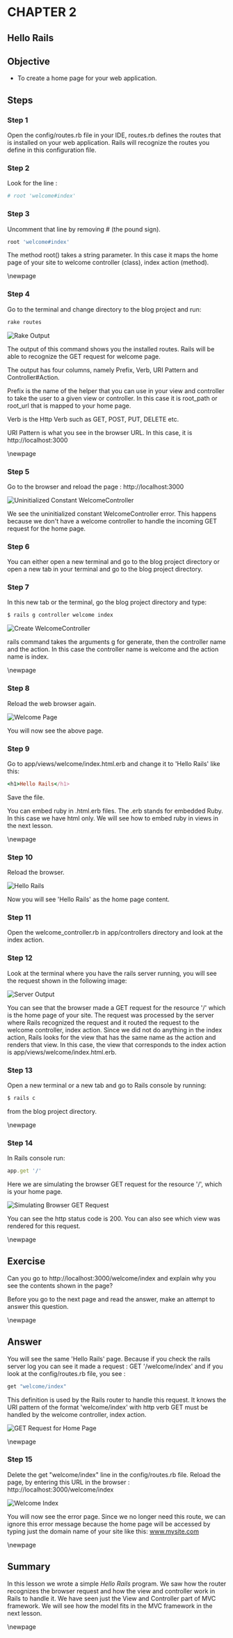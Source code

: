 CHAPTER 2
=============
Hello Rails
------------------------------


## Objective ##

- To create a home page for your web application.

## Steps ##

### Step 1 ###

Open the config/routes.rb file in your IDE, routes.rb defines the routes that is installed on your web application. Rails will recognize the routes you define in this configuration file.

### Step 2 ###

Look for the line :   
 
```ruby
# root 'welcome#index'
```

### Step 3 ###

Uncomment that line by removing # (the pound sign).   
 
```ruby
root 'welcome#index'
```		 

The method root() takes a string parameter. In this case it maps the home page of your site to welcome controller (class), index action (method).

 \newpage

### Step 4 ###

Go to the terminal and change directory to the blog project and run:

```ruby
rake routes
```

![Rake Output](./figures/rake_1.png)

The output of this command shows you the installed routes. Rails will be able to recognize the GET request for welcome page.

The output has four columns, namely Prefix, Verb, URI Pattern and Controller#Action.

Prefix is the name of the helper that you can use in your view and controller to take the user to a given view or controller. In this case it is root_path or root_url that is mapped to your home page.

Verb is the Http Verb such as GET, POST, PUT, DELETE etc.

URI Pattern is what you see in the browser URL. In this case, it is http://localhost:3000

\newpage

### Step 5 ###

Go to the browser and reload the page : http://localhost:3000

![Uninitialized Constant WelcomeController](./figures/welcome_controller_absent.png)

We see the uninitialized constant WelcomeController error. This happens because we don't have a welcome controller to handle the incoming GET request for the home page.

### Step 6 ###

You can either open a new terminal and go to the blog project directory or open a new tab in your terminal and go to the blog project directory.

### Step 7 ###

In this new tab or the terminal, go the blog project directory and type:
 
```ruby
$ rails g controller welcome index
```

![Create WelcomeController](./figures/create_controller.png)

rails command takes the arguments g for generate, then the controller name and the action. In this case the controller name is welcome and the action name is index.

\newpage

### Step 8 ###

Reload the web browser again. 

![Welcome Page](./figures/welcome_index.png)

You will now see the above page.

### Step 9 ###

Go to app/views/welcome/index.html.erb and change it to 'Hello Rails' like this:

```ruby
<h1>Hello Rails</h1>
```

Save the file.

You can embed ruby in .html.erb files. The .erb stands for embedded Ruby. In this case we have html only. We will see how to embed ruby in views in the next lesson.

\newpage

### Step 10 ###

Reload the browser. 
 
![Hello Rails](./figures/hello_rails.png)
 
Now you will see 'Hello Rails' as the home page content.

### Step 11 ###

Open the welcome_controller.rb in app/controllers directory and look at the index action. 

### Step 12 ###

Look at the terminal where you have the rails server running, you will see the request shown in the following image:

![Server Output](./figures/server_output_1.png)

You can see that the browser made a GET request for the resource '/' which is the home page of your site. The request was processed by the server where Rails recognized the request and it routed the request to the welcome controller, index action. Since we did not do anything in the index action, Rails looks for the view that has the same name as the action and renders that view. In this case, the view that corresponds to the index action is app/views/welcome/index.html.erb.

### Step 13 ###

Open a new terminal or a new tab and go to Rails console by running:

```ruby
$ rails c
```

from the blog project directory.

 \newpage

### Step 14 ###

In Rails console run:

```ruby
app.get '/'
```

Here we are simulating the browser GET request for the resource '/', which is your home page.

![Simulating Browser GET Request](./figures/get_request.png)

You can see the http status code is 200. You can also see which view was rendered for this request.

 \newpage
 
 
## Exercise ##

Can you go to http://localhost:3000/welcome/index and explain why you see the contents shown in the page?

Before you go to the next page and read the answer, make an attempt to answer this question.

\newpage

## Answer ##

You will see the same 'Hello Rails' page. Because if you check the rails server log you can see it made a request : GET '/welcome/index' and if you look at the config/routes.rb file, you see :

```ruby
get "welcome/index" 
```

This definition is used by the Rails router to handle this request. It knows the URI pattern of the format 'welcome/index' with http verb GET must be handled by the welcome controller, index action.

![GET Request for Home Page](./figures/get_welcome_index.png)

\newpage
  
### Step 15 ###

Delete the  get "welcome/index"  line in the config/routes.rb file. Reload the page, by entering this URL in the browser : http://localhost:3000/welcome/index
 
![Welcome Index](./figures/welcome_index_routing_error.png) 
 
You will now see the error page. Since we no longer need this route, we can ignore this error message because the home page will be accessed by typing just the domain name of your site like this: www.mysite.com

 \newpage
 
## Summary ##
 
 In this lesson we wrote a simple *Hello Rails* program. We saw how the router recognizes the browser request and how the view and controller work in Rails to handle it. We have seen just the View and Controller part of MVC framework. We will see how the model fits in the MVC framework in the next lesson.
 
 \newpage
 